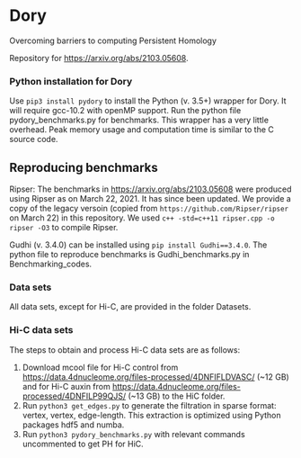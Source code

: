 # Dory
Overcoming barriers to computing Persistent Homology

Repository for https://arxiv.org/abs/2103.05608.


### Python installation for Dory
Use `pip3 install pydory` to install the Python (v. 3.5+) wrapper for Dory. It will require gcc-10.2 with openMP support. Run the python file pydory_benchmarks.py for benchmarks.
This wrapper has a very little overhead. Peak memory usage and computation time is similar to the C source code.

## Reproducing benchmarks
Ripser: The benchmarks in https://arxiv.org/abs/2103.05608 were produced using Ripser as on March 22, 2021. It has since been updated. We provide a copy of the legacy versoin (copied from `https://github.com/Ripser/ripser` on March 22) in this repository. We used `c++ -std=c++11 ripser.cpp -o ripser -O3` to compile Ripser.

Gudhi (v. 3.4.0) can be installed using `pip install Gudhi==3.4.0`. The python file to reproduce benchmarks is Gudhi_benchmarks.py in Benchmarking_codes.

### Data sets
All data sets, except for Hi-C, are provided in the folder Datasets.

### Hi-C data sets
The steps to obtain and process Hi-C data sets are as follows:
1. Download mcool file for Hi-C control from https://data.4dnucleome.org/files-processed/4DNFIFLDVASC/ (~12 GB) and for Hi-C auxin from https://data.4dnucleome.org/files-processed/4DNFILP99QJS/ (~13 GB) to the HiC folder.
2. Run `python3 get_edges.py` to generate the filtration in sparse format: vertex, vertex, edge-length. This extraction is optimized using Python packages hdf5 and numba.
3. Run `python3 pydory_benchmarks.py` with relevant commands uncommented to get PH for HiC.
